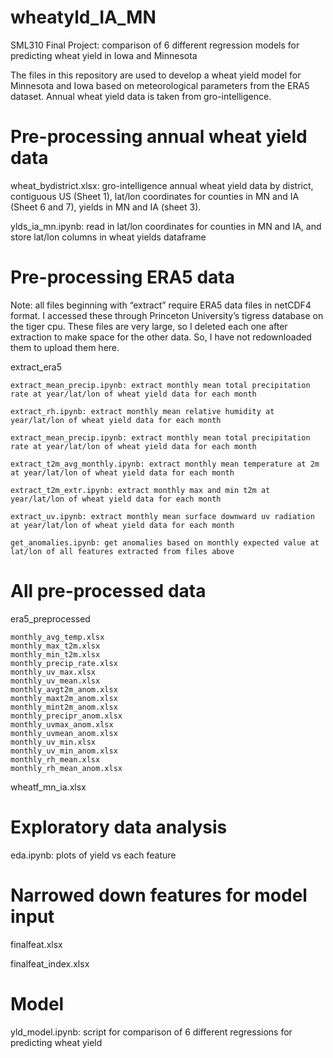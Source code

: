 # wheatyld_IA_MN

SML310 Final Project: comparison of 6 different regression models for predicting wheat yield in Iowa and Minnesota

The files in this repository are used to develop a wheat yield model for Minnesota and Iowa based on meteorological parameters from the ERA5 dataset. Annual wheat yield data is taken from gro-intelligence. 


# Pre-processing annual wheat yield data

wheat_bydistrict.xlsx: gro-intelligence annual wheat yield data by district, contiguous US (Sheet 1), lat/lon coordinates for counties in MN and IA (Sheet 6 and 7), yields in MN and IA (sheet 3). 

ylds_ia_mn.ipynb: read in lat/lon coordinates for counties in MN and IA, and store lat/lon columns in wheat yields dataframe



# Pre-processing ERA5 data

Note: all files beginning with “extract” require ERA5 data files in netCDF4 format. I accessed these through Princeton University’s tigress database on the tiger cpu. These files are very large, so I deleted each one after extraction to make space for the other data. So, I have not redownloaded them to upload them here. 

extract_era5

    extract_mean_precip.ipynb: extract monthly mean total precipitation rate at year/lat/lon of wheat yield data for each month

    extract_rh.ipynb: extract monthly mean relative humidity at year/lat/lon of wheat yield data for each month

    extract_mean_precip.ipynb: extract monthly mean total precipitation rate at year/lat/lon of wheat yield data for each month

    extract_t2m_avg_monthly.ipynb: extract monthly mean temperature at 2m at year/lat/lon of wheat yield data for each month

    extract_t2m_extr.ipynb: extract monthly max and min t2m at year/lat/lon of wheat yield data for each month

    extract_uv.ipynb: extract monthly mean surface downward uv radiation at year/lat/lon of wheat yield data for each month

    get_anomalies.ipynb: get anomalies based on monthly expected value at lat/lon of all features extracted from files above



# All pre-processed data

era5_preprocessed

    monthly_avg_temp.xlsx
    monthly_max_t2m.xlsx
    monthly_min_t2m.xlsx
    monthly_precip_rate.xlsx
    monthly_uv_max.xlsx
    monthly_uv_mean.xlsx
    monthly_avgt2m_anom.xlsx
    monthly_maxt2m_anom.xlsx
    monthly_mint2m_anom.xlsx
    monthly_precipr_anom.xlsx
    monthly_uvmax_anom.xlsx
    monthly_uvmean_anom.xlsx
    monthly_uv_min.xlsx
    monthly_uv_min_anom.xlsx
    monthly_rh_mean.xlsx
    monthly_rh_mean_anom.xlsx

wheatf_mn_ia.xlsx



# Exploratory data analysis

eda.ipynb: plots of yield vs each feature



# Narrowed down features for model input

finalfeat.xlsx

finalfeat_index.xlsx



# Model

yld_model.ipynb: script for comparison of 6 different regressions for predicting wheat yield


